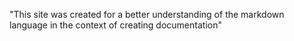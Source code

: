 "This site was created for a better understanding of the markdown language in the context of creating documentation"
